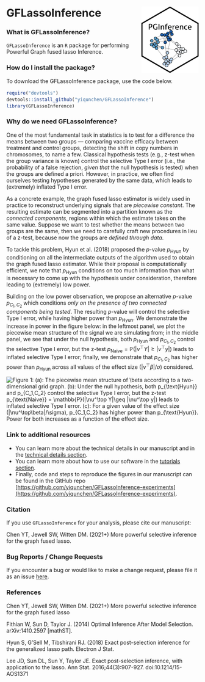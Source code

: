 # GFLassoInference <img src="man/figures/PGInference_sticker.png" align="right" width="150px"/>

### What is GFLassoInference?

`GFLassoInference` is an `R` package for performing Powerful Graph fused lasso Inference.

### How do I install the package?

To download the GFLassoInference package, use the code below.
``` r
require("devtools")
devtools::install_github("yiqunchen/GFLassoInference")
library(GFLassoInference)
```

### Why do we need GFLassoInference?
One of the most fundamental task in statistics is to test for a difference the means between two groups &mdash; comparing vaccine efficacy between treatment and control groups, detecting the shift in copy numbers in chromosomes, to name a few. Classical hypothesis tests (e.g., z-test when the group variance is known) control the selective Type I error (i.e., the probability of a false rejection, *given that* the null hypothesis is tested) when the groups are defined a priori. However, in practice, we often find ourselves testing hypotheses generated by the same data, which leads to (extremely) inflated Type I error.

As a concrete example, the graph fused lasso estimator is widely used in practice to reconstruct underlying signals that are *piecewise constant*. The resulting estimate can be segmented into a partition known as the *connected components*, regions within which the estimate takes on the same value. Suppose we want to test whether the means between two groups are the same, then we need to carefully craft new procedures in lieu of a z-test, because now the groups are *defined through data*. 

To tackle this problem, Hyun et al. (2018) proposed the $p$-value $p_{\text{Hyun}}$ by conditioning on all the intermediate outputs of the algorithm used to obtain the graph fused lasso estimator. While their proposal is computationally efficient, we note that $p_{\text{Hyun}}$ conditions on too much information than what is necessary to come up with the hypothesis under consideration, therefore leading to (extremely) low power. 

Building on the low power observation, we propose an alternative $p$-value $p_{C_1,C_2}$ which conditions *only on the presence of two connected components being tested*. The resulting $p$-value will control the selective Type I error, while having higher power than $p_{\text{Hyun}}$. We demonstrate the increase in power in the figure below: in the leftmost panel, we plot the piecewise mean structure of the signal we are simulating from; in the middle panel, we see that under the null hypothesis, both $p_{\text{Hyun}}$ and $p_{C_1,C_2}$ control the selective Type I error, but the z-test $p_{\text{Naive}} = \mathbb{P}(|\nu^\top Y|\geq |\nu^\top y|)$ leads to inflated selective Type I error; finally, we demonstrate that $p_{C_1,C_2}$ has higher power than $p_{\text{Hyun}}$ across all values of the effect size ($|\nu^\top\beta|/\sigma$) considered. 

![Figure 1: (a): The piecewise mean structure of $\beta$ according to a two-dimensional grid graph. (b): Under the null hypothesis, both $p_{\text{Hyun}}$ and $p_{C_1,C_2}$ control the selective Type I error, but the z-test $p_{\text{Naive}} = \mathbb{P}(|\nu^\top Y|\geq |\nu^\top y|)$ leads to inflated selective Type I error. (c): For a given value of the effect size ($|\nu^\top\beta|/\sigma$), $p_{C_1,C_2}$ has higher power than $p_{\text{Hyun}}$. Power for both increases as a function of the effect size.](../man/figures/combined_two_d.png)


### Link to additional resources
* You can learn more about the technical details in our manuscript and in the [technical details section](https://yiqunchen.github.io/GFLassoInference/articles/technical_details.html).
* You can learn more about how to use our software in the  [tutorials section](https://yiqunchen.github.io/GFLassoInference/articles/Tutorials.html).
* Finally, code and steps to reproduce the figures in our manuscript can be found in the GitHub repo [https://github.com/yiqunchen/GFLassoInference-experiments](https://github.com/yiqunchen/GFLassoInference-experiments).

### Citation

If you use `GFLassoInference` for your analysis, please cite our manuscript:

Chen YT, Jewell SW, Witten DM. (2021+) More powerful selective inference for the graph fused lasso.

### Bug Reports / Change Requests

If you encounter a bug or would like to make a change request, please file it as an issue [here](https://github.com/yiqunchen/GFLassoInference/issues).

### References

Chen YT, Jewell SW, Witten DM. (2021+) More powerful selective inference for the graph fused lasso

Fithian W, Sun D, Taylor J. (2014) Optimal Inference After Model Selection. arXiv:1410.2597 [mathST]. 

Hyun S, G’Sell M, Tibshirani RJ. (2018) Exact post-selection inference for the generalized lasso path. Electron J Stat.

Lee JD, Sun DL, Sun Y, Taylor JE. Exact post-selection inference, with application to the lasso. Ann Stat. 2016;44(3):907-927. doi:10.1214/15-AOS1371


